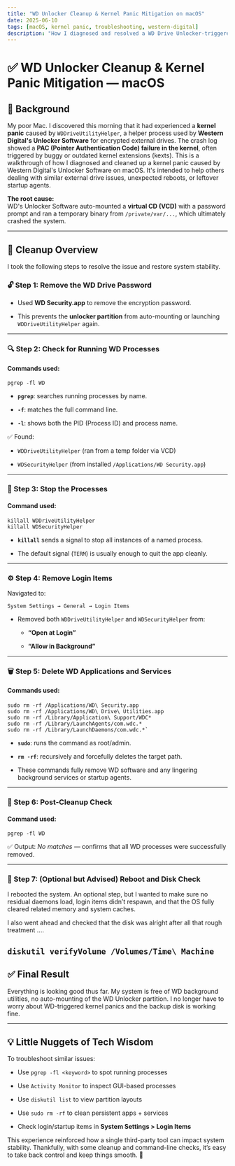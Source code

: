 ```yaml
---
title: "WD Unlocker Cleanup & Kernel Panic Mitigation on macOS"
date: 2025-06-10
tags: [macOS, kernel panic, troubleshooting, western-digital]
description: "How I diagnosed and resolved a WD Drive Unlocker-triggered kernel panic on macOS."
---
```



# ✅ WD Unlocker Cleanup & Kernel Panic Mitigation — macOS

## 🧠 Background

My poor Mac.  I discovered this morning that it had experienced a **kernel panic** caused by `WDDriveUtilityHelper`, a helper process used by **Western Digital's Unlocker Software** for encrypted external drives. The crash log showed a **PAC (Pointer Authentication Code) failure in the kernel**, often triggered by buggy or outdated kernel extensions (kexts).  This is a walkthrough of how I diagnosed and cleaned up a kernel panic caused by Western Digital's Unlocker Software on macOS. It's intended to help others dealing with similar external drive issues, unexpected reboots, or leftover startup agents.

**The root cause:**  
WD's Unlocker Software auto-mounted a **virtual CD (VCD)** with a password prompt and ran a temporary binary from `/private/var/...`, which ultimately crashed the system.  

---

## 🧹 Cleanup Overview

I took the following steps to resolve the issue and restore system stability.

### 🔓 Step 1: **Remove the WD Drive Password**

- Used **WD Security.app** to remove the encryption password.
    
- This prevents the **unlocker partition** from auto-mounting or launching `WDDriveUtilityHelper` again.
    
---

### 🔍 Step 2: **Check for Running WD Processes**

#### Commands used:

`pgrep -fl WD`

- **`pgrep`**: searches running processes by name.
    
- **`-f`**: matches the full command line.
    
- **`-l`**: shows both the PID (Process ID) and process name.
    

✅ Found:

- `WDDriveUtilityHelper` (ran from a temp folder via VCD)
    
- `WDSecurityHelper` (from installed `/Applications/WD Security.app`)
    

---

### 🛑 Step 3: **Stop the Processes**

#### Command used:

```
killall WDDriveUtilityHelper 
killall WDSecurityHelper
```

- **`killall`** sends a signal to stop all instances of a named process.
    
- The default signal (`TERM`) is usually enough to quit the app cleanly.
    
---

### ⚙️ Step 4: **Remove Login Items**

Navigated to:

`System Settings → General → Login Items`

- Removed both `WDDriveUtilityHelper` and `WDSecurityHelper` from:
    
    - **“Open at Login”**
        
    - **“Allow in Background”**
        
---

### 🗑️ Step 5: **Delete WD Applications and Services**

#### Commands used:

```
sudo rm -rf /Applications/WD\ Security.app 
sudo rm -rf /Applications/WD\ Drive\ Utilities.app 
sudo rm -rf /Library/Application\ Support/WDC* 
sudo rm -rf /Library/LaunchAgents/com.wdc.* 
sudo rm -rf /Library/LaunchDaemons/com.wdc.*`
```

- **`sudo`**: runs the command as root/admin.
    
- **`rm -rf`**: recursively and forcefully deletes the target path.
    
- These commands fully remove WD software and any lingering background services or startup agents.
    
---

### 🔄 Step 6: **Post-Cleanup Check**

#### Command used:

`pgrep -fl WD`

✅ Output: _No matches_ — confirms that all WD processes were successfully removed.

---

### 🧘 Step 7: **(Optional but Advised) Reboot and Disk Check**

I rebooted the system.  An optional step, but I wanted to make sure no residual daemons load, login items didn’t respawn, and that the OS fully cleared related memory and system caches.

I also went ahead and checked that the disk was alright after all that rough treatment .... 

`diskutil verifyVolume /Volumes/Time\ Machine`
---

## ✅ Final Result

Everything is looking good thus far.  My system is free of WD background utilities, no auto-mounting of the WD Unlocker partition. I no longer have to worry about WD-triggered kernel panics and the backup disk is working fine.

---

## 💡 Little Nuggets of Tech Wisdom

To troubleshoot similar issues:

- Use `pgrep -fl <keyword>` to spot running processes
    
- Use `Activity Monitor` to inspect GUI-based processes
    
- Use `diskutil list` to view partition layouts
    
- Use `sudo rm -rf` to clean persistent apps + services
    
- Check login/startup items in **System Settings > Login Items**

This experience reinforced how a single third-party tool can impact system stability. Thankfully, with some cleanup and command-line checks, it’s easy to take back control and keep things smooth. 🚀
